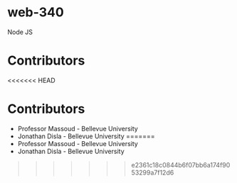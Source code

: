 # web-340
Node JS
# Contributors
<<<<<<< HEAD
# Contributors
- Professor Massoud - Bellevue University
- Jonathan Disla - Bellevue University
=======
- Professor Massoud - Bellevue University
- Jonathan Disla - Bellevue University
>>>>>>> e2361c18c0844b6f07bb6a174f9053299a7f12d6
